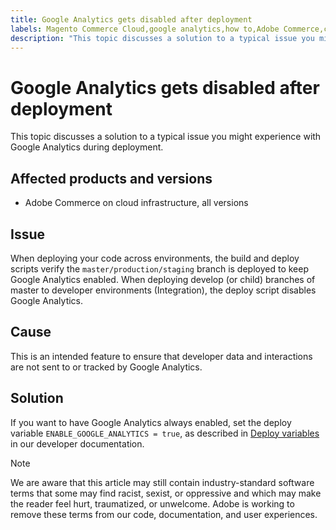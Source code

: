```yaml
---
title: Google Analytics gets disabled after deployment
labels: Magento Commerce Cloud,google analytics,how to,Adobe Commerce,cloud infrastructure
description: "This topic discusses a solution to a typical issue you might experience with Google Analytics during deployment."
---
```


# Google Analytics gets disabled after deployment

This topic discusses a solution to a typical issue you might experience with Google Analytics during deployment.

## Affected products and versions

* Adobe Commerce on cloud infrastructure, all versions

## Issue

When deploying your code across environments, the build and deploy scripts verify the `master/production/staging` branch is deployed to keep Google Analytics enabled. When deploying develop (or child) branches of master to developer environments (Integration), the deploy script disables Google Analytics.

## Cause

This is an intended feature to ensure that developer data and interactions are not sent to or tracked by Google Analytics.

## Solution

If you want to have Google Analytics always enabled, set the deploy variable `ENABLE_GOOGLE_ANALYTICS = true`, as described in [Deploy variables](https://devdocs.magento.com/guides/v2.3/cloud/env/variables-deploy.html#enable_google_analytics) in our developer documentation.

>[!NOTE]
>
>We are aware that this article may still contain industry-standard software terms that some may find racist, sexist, or oppressive and which may make the reader feel hurt, traumatized, or unwelcome. Adobe is working to remove these terms from our code, documentation, and user experiences. 

